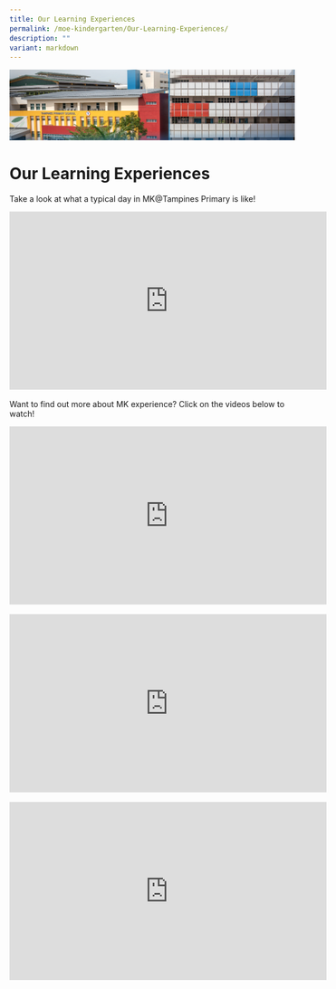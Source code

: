 ```yaml
---
title: Our Learning Experiences
permalink: /moe-kindergarten/Our-Learning-Experiences/
description: ""
variant: markdown
---
```

![](/images/mk%20kindergarten.jpg)

Our Learning Experiences
========================

Take a look at what a typical day in MK@Tampines Primary is like!
<iframe allowfullscreen="" allow="accelerometer; autoplay; clipboard-write; encrypted-media; gyroscope; picture-in-picture; web-share" frameborder="0" title="YouTube video player" src="https://www.youtube.com/embed/tQa3PjbD2xM" height="315" width="560"></iframe>

Want to find out more about MK experience? Click on the videos below to watch!
<p><iframe allowfullscreen="" allow="accelerometer; autoplay; clipboard-write; encrypted-media; gyroscope; picture-in-picture; web-share" frameborder="0" title="YouTube video player" src="https://www.youtube.com/embed/R636jFF7S28?si=Pmwqql80SClQUnOB" height="315" width="560"></iframe></p>

<p><iframe allowfullscreen="" allow="accelerometer; autoplay; clipboard-write; encrypted-media; gyroscope; picture-in-picture; web-share" frameborder="0" title="YouTube video player" src="https://www.youtube.com/embed/mghZCHtKNXc?si=OFbj0CiW7zDuEL58" height="315" width="560"></iframe></p>

<p><iframe allowfullscreen="" allow="accelerometer; autoplay; clipboard-write; encrypted-media; gyroscope; picture-in-picture; web-share" frameborder="0" title="YouTube video player" src="https://www.youtube.com/embed/LockyOmaNB0?si=OnQmvfrYdcFqHE5A" height="315" width="560"></iframe></p>